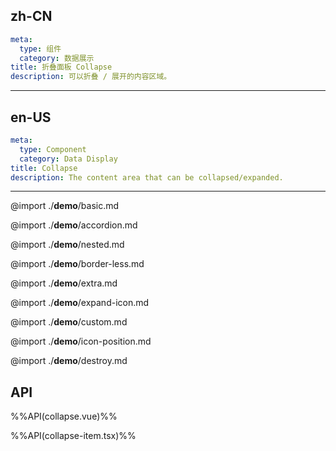 ## zh-CN
```yaml
meta:
  type: 组件
  category: 数据展示
title: 折叠面板 Collapse
description: 可以折叠 / 展开的内容区域。
```
---
## en-US
```yaml
meta:
  type: Component
  category: Data Display
title: Collapse
description: The content area that can be collapsed/expanded.
```
---

@import ./__demo__/basic.md

@import ./__demo__/accordion.md

@import ./__demo__/nested.md

@import ./__demo__/border-less.md

@import ./__demo__/extra.md

@import ./__demo__/expand-icon.md

@import ./__demo__/custom.md

@import ./__demo__/icon-position.md

@import ./__demo__/destroy.md

## API

%%API(collapse.vue)%%

%%API(collapse-item.tsx)%%
